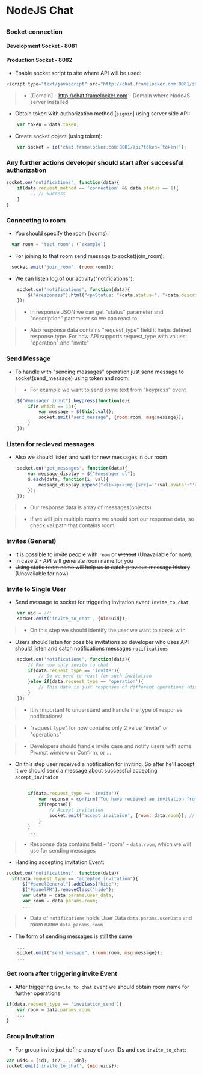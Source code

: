 # NodeJS Chat

## 

### Socket connection

#### Development Socket - 8081
#### Production Socket - 8082

 *  Enable socket script to site where API will be used:

```javascript
<script type="text/javascript" src="http://chat.framelocker.com:8081/socket.io/socket.io.js"></script> 
```
> - [Domain] - http://chat.framelocker.com - Domain where NodeJS server installed

 * Obtain token with authorization method [`signin`] using server side API:
 
```javascript
	var token = data.token;		 
```

* Create socket object (using token):

```javascript
	var socket = io('chat.framelocker.com:8081/api?token=[token]');
``` 
### Any further actions developer should start after successful authorization

```javascript
socket.on('notifications', function(data){
	if(data.request_method == 'connection' && data.status == 1){
		... // Success
	}
}
``` 

### Connecting to room
* You should specify the room (rooms):

```javascript	
  var room = "test_room"; (`example`)	
```

* For joining to that room send message to socket(join_room):

```javascript	
  socket.emit('join_room', {room:room});
```

* We can listen log of our activity("notifications"):

```javascript	
	socket.on('notifications', function(data){
		$("#responses").html("<p>Status: "+data.status+". "+data.description+"</p>");
	});	
```	

>  - In response JSON we can get "status" parameter and "description" parameter so we can react to.

> - Also response data contains "request_type" field it helps defined response type. For now API supports request_type with values: "operation" and "invite"

### Send Message

* To handle with "sending messages" operation just send message to socket(send_message) using token and room:
> - For example we want to send some text from "keypress" event


```javascript	
	$("#messager input").keypress(function(e){
		if(e.which == 13){
			var message = $(this).val();
			socket.emit("send_message", {room:room, msg:message});
		}
	});	
```

### Listen for recieved messages

* Also we should listen and wait for new messages in our room

```javascript	
	socket.on('get_messages', function(data){
		var message_display = $("#messager ul");
		$.each(data, function(i, val){
			message_display.append("<li><p><img [src]='"+val.avatar+"'></p><p>"+val.name+"</p><p>"+val.msg+"</p></li>");			
		});
	});	
```

>  - Our response data is array of messages(objects)

>  - If we will join multiple rooms we should sort our response data, so check val.path that contains room;

### Invites (General)

* It is possible to invite people with `room` or ~~without~~ (Unavailable for now).
* In case 2 - API will generate room name for you
* ~~Using static room name will help us to catch previous message history~~ (Unavailable for now)

### Invite to Single User

* Send message to socket for triggering invitation event `invite_to_chat`

```javascript	
	var uid = //;
	socket.emit('invite_to_chat', {uid:uid});	
```

> - On this step we should identify the user we want to speak with 

* Users should listen for possible invitations so developer who uses API should listen and catch notifications messages `notifications`

```javascript	
	socket.on('notifications', function(data){
		// For now only invite to chat
		if(data.request_type == 'invite'){
			// So we need to react for such invitation
		}else if(data.request_type == 'operation'){
			// This data is just responses of different operations (display - optional)
		}
	});	
```

>  - It is important to understand and handle the type of response notifications!

> - "request_type" for now contains only 2 value "invite" or "operations"

>  - Developers should handle invite case and notify users with some Prompt window or Confirm, or ...

* On this step user received a notification for inviting. So after he'll accept it we should send a message about successful accepting `accept_invitaion`

```javascript		
		...
		if(data.request_type == 'invite'){
			var reponse = confirm('You have recieved an invitation from  '+data.name + ". Accept?");
			if(reponse){
				// Accept invitation
				socket.emit('accept_invitaion', {room: data.room}); // 
			}
		}
		...		
```

>  - Response data contains field - "room" - `data.room`, which we will use for sending messages

* Handling accepting invitation Event:

```javascript
socket.on('notifications', function(data){
  if(data.request_type == "accepted_invitation"){
      $("#panelGeneral").addClass("hide");
      $("#panelPM").removeClass("hide");
      var udata = data.params.user_data;
	  var room = data.params.room;	  
      ...
```
> - Data of `notifications` holds User Data `data.params.userData` and room name `data.params.room`

* The form of sending messages is still the same

```javascript	
	...
	socket.emit("send_message", {room:room, msg:message});
	...	
```

### Get room after triggering invite Event

* After triggering `invite_to_chat` event we should obtain room name for further operations

```javascript	
if(data.request_type == 'invitation_send'){
  	var room = data.params.room;
	...
}
```

### Group Invitation

* For group invite just define array of user IDs and use `invite_to_chat`:

```javascript
var uids = [id1, id2 ... idn];
socket.emit('invite_to_chat', {uid:uids});
```